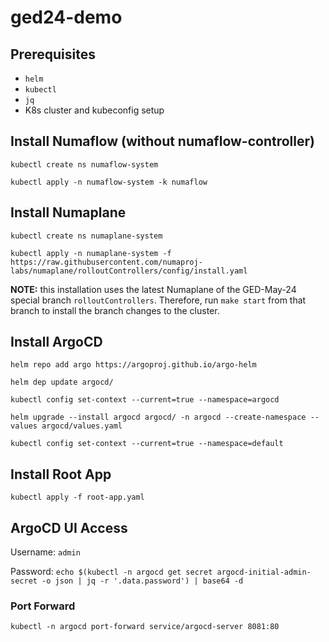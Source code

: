 # ged24-demo

## Prerequisites
- `helm`
- `kubectl`
- `jq`
- K8s cluster and kubeconfig setup

## Install Numaflow (without numaflow-controller)
```
kubectl create ns numaflow-system

kubectl apply -n numaflow-system -k numaflow
```

## Install Numaplane
```
kubectl create ns numaplane-system

kubectl apply -n numaplane-system -f https://raw.githubusercontent.com/numaproj-labs/numaplane/rolloutControllers/config/install.yaml
```

**NOTE:** this installation uses the latest Numaplane of the GED-May-24 special branch `rolloutControllers`. Therefore, run `make start` from that branch to install the branch changes to the cluster.

## Install ArgoCD
```
helm repo add argo https://argoproj.github.io/argo-helm

helm dep update argocd/

kubectl config set-context --current=true --namespace=argocd

helm upgrade --install argocd argocd/ -n argocd --create-namespace --values argocd/values.yaml

kubectl config set-context --current=true --namespace=default
```

## Install Root App
`kubectl apply -f root-app.yaml`

## ArgoCD UI Access
Username: `admin`

Password: `echo $(kubectl -n argocd get secret argocd-initial-admin-secret -o json | jq -r '.data.password') | base64 -d`

### Port Forward
`kubectl -n argocd port-forward service/argocd-server 8081:80`
